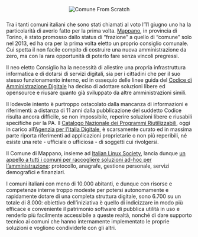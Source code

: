 <!--
.. title: Appello per i Comuni: Condividete
.. slug: appello-per-i-comuni-condividete
.. date: 2017-06-14 00:00:00
.. tags: 
.. category: 
.. link: 
.. description: 
.. type: text
.. image_copy: 
.. previewimage:
-->

<p style="text-align: center">
<img src="/assets/posts/images/comunefromscratch.png" alt="Comune From Scratch" style="max-width: 90%; margin: 10px 0">
</p>

<p>
Tra i tanti comuni italiani che sono stati chiamati al voto l’11 giugno uno ha la particolarità di averlo fatto per la prima volta. <a rel="nofollow" href="https://it.wikipedia.org/wiki/Mappano">Mappano</a>, in provincia di Torino, è stato promosso dallo status di “frazione” a quello di “comune” solo nel 2013, ed ha ora per la prima volta eletto un proprio consiglio comunale. Cui spetta il non facile compito di costruire una nuova amministrazione da zero, ma con la rara opportunità di poterlo fare senza vincoli pregressi.
</p>
<p>
Il neo eletto Consiglio ha la necessità di allestire una propria infrastruttura informatica e di dotarsi di servizi digitali, sia per i cittadini che per il suo stesso funzionamento interno, ed in ossequio delle linee guida del <a rel="nofollow" href="http://www.agid.gov.it/cad/codice-amministrazione-digitale">Codice di Amministrazione Digitale</a> ha deciso di adottare soluzioni libere ed opensource e riusare quanto già sviluppato da altre amministrazioni simili.
</p>
<p>
Il lodevole intento è purtroppo ostacolato dalla mancanza di informazioni e riferimenti: a distanza di 11 anni dalla pubblicazione del suddetto Codice risulta ancora difficile, se non impossibile, reperire soluzioni libere e riusabili specifiche per la PA. Il <a rel="nofollow" href="http://www.agid.gov.it/catalogo-nazionale-programmi-riusabili">Catalogo Nazionale dei Programmi Riutilizzabili</a>, oggi in carico all’<a rel="nofollow" href="http://www.agid.gov.it/">Agenzia per l’Italia Digitale</a>, è scarsamente curato ed in massima parte riporta riferimenti ad applicazioni proprietarie o non più reperibili, né esiste una rete - ufficiale o ufficiosa - di soggetti cui rivolgersi.
</p>
<p>
Il Comune di Mappano, insieme ad <a href="/">Italian Linux Society</a>, lancia dunque <a rel="nofollow" href="https://www.linux.it/comune-from-scratch">un appello a tutti i comuni per raccogliere soluzioni ad-hoc per l’amministrazione</a>: protocollo, anagrafe, gestione personale, servizi demografici e finanziari.
</p>
<p>
I comuni italiani con meno di 10.000 abitanti, e dunque con risorse e competenze interne troppo modeste per potersi autonomamente e rapidamente dotare di una completa struttura digitale, sono 6.700 su un totale di 8.000: obiettivo dell’iniziativa è quello di indicizzare in modo più efficace e conveniente il patrimonio software di pubblica utilità in uso e renderlo più facilmente accessibile a queste realtà, nonché di dare supporto tecnico ai comuni che hanno internamente implementato le proprie soluzioni e vogliono condividerle con gli altri.
</p>